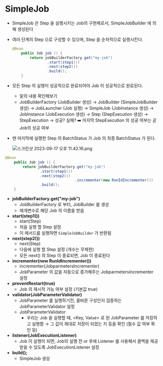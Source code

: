 # SimpleJob

- SimpleJob 은 Step 을 실행시키는 Job의 구현체로서, SimpleJobBuilder 에 의해 생성된다
- 여러 단계의 Step 으로 구성할 수 있으며, Step 을 순차적으로 실행시킨다.

    ```java
    @Bean
        public Job job () {
            return jobBuilderFactory.get("my-job")
                    .start(step1())
                    .next(step2())
                    .build();
        }
    ```

- 모든 Step 의 실행이 성공적으로 완료되어야 Job 이 성공적으로 완료된다.
    - 밑의 내용 확인해보기
    - JobBuilderFactory (JobBuilder 생성)
      → JobBuilder (SimpleJobBuilder 생성)
      → JobLauncher (Job 실행)
      → SimpleJob (JobInstance 생성)
      → JobInstance (JobExecution 생성)
      → Step (StepExecution 생성)
      → StepExecution
      → 성공? 실패?
      ➡️ 마지막 StepExecution 의 성공 여부는 곧 Job의 성공 여부
- 맨 마지막에 실행한 Step 의 BatchStatus 가 Job 의 최종 BatchStatus 가 된다.

  ![스크린샷 2023-09-17 오후 11.42.16.png](https://prod-files-secure.s3.us-west-2.amazonaws.com/620a6d8c-eeac-4c90-b691-23b89fd6e153/ac62c3f4-f23c-4ffc-9896-937ba59d95d3/%E1%84%89%E1%85%B3%E1%84%8F%E1%85%B3%E1%84%85%E1%85%B5%E1%86%AB%E1%84%89%E1%85%A3%E1%86%BA_2023-09-17_%E1%84%8B%E1%85%A9%E1%84%92%E1%85%AE_11.42.16.png)


```java
@Bean
    public Job job () {
        return jobBuilderFactory.get("my-job")
                .start(step1())
                .next(step2())
								.incrementer(new RunIdIncrementer())
                .build();
    }
```

- **jobBuilderFactory.get("my-job")**
    - JobBuilderFactory 로 부터, JobBuilder 를 생성
    - 매개변수로 해당 Job 의 이름을 받음
- **start(step1())**
    - start(Step)
    - 처음 실행 할 Step 설정
    - 이 메서드를 실행하면 `SimpleJobBuilder` 가 반환됨
- **next(step2())**
    - next(Step)
    - 다음에 실행 할 Step 설정 (개수는 무제한)
    - 모든 next() 의 Step 이 종료되면, Job 이 종료된다
- **incrementer(new RunIdIncrementer())**
    - incrementer(JobparmetersIncrementer)
    - JobParameter 의 값을 자동으로 증가해주는 JobparmetersIncrementer 설정
- **preventRestart(true)**
    - Job 의 재시작 가능 여부 설정 (기본값 true)
- **validator(JobParameterValidator)**
    - JobParameter 를 실행하기전, 올바른 구성인지 검증하는 JobParameterValidator 설정
    - JobParameterValidator
        - 우리는 Job 을 실행할 때, <Key, Value> 로 된 JobParameter 를 저장하고 실행함 → 그 값이 제대로 저장이 되었는 지 등을 확인 (필수 값 여부 확인 등)
- **listener(JobExecutionListener)**
    - Job 이 실행이 되면, Job의 실행 전 or 후에 Listener 를 사용해서 콜백을 제공받을 수 있도록 JobExecutionListener 설정
- **build();**
    - SimpleJob 생성